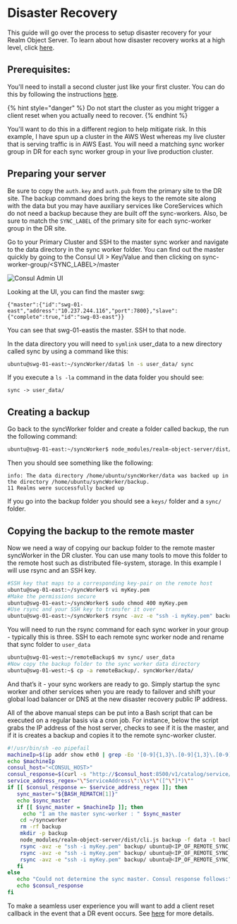 # Disaster Recovery

This guide will go over the process to setup disaster recovery for your Realm Object Server.  To learn about how disaster recovery works at a high level, click [here](high-availability.md#disaster-recovery).  

## Prerequisites: 

You'll need to install a second cluster just like your first cluster.  You can do this by following the instructions [here](deployment-instructions.md).  

{% hint style="danger" %}
Do not start the cluster as you might trigger a client reset when you actually need to recover.
{% endhint %}

You'll want to do this in a different region to help mitigate risk.  In this example, I have spun up a cluster in the AWS West whereas my live cluster that is serving traffic is in AWS East. You will need a matching sync worker group in DR for each sync worker group in your live production cluster.

## Preparing your server

Be sure to copy the `auth.key` and `auth.pub` from the primary site to the DR site. The backup command does bring the keys to the remote site along with the data but you may have auxiliary services like CoreServices which do not need a backup because they are built off the sync-workers. Also, be sure to match the `SYNC_LABEL` of the primary site for each sync-worker group in the DR site.

Go to your Primary Cluster and SSH to the master sync worker and navigate to the data directory in the sync worker folder. You can find out the master quickly by going to the Consul UI &gt; Key/Value and then clicking on sync-worker-group/&lt;SYNC\_LABEL&gt;/master

![Consul Admin UI](https://lh3.googleusercontent.com/1snstS5zmUxzqQu5_GWJtw5PTtHKUQ0UvmQ9BGoZ4LAyxrG5dBP4_0ZwxDChjJCak0hfx524MwJfNVsu7To97N0ZkL9bSebGyGInqb9Ncmqf2nFGxF0hitVmo8SqejoCvn_kyNWb)

Looking at the UI, you can find the master swg: 

`{"master":{"id":"swg-01-east","address":"10.237.244.116","port":7800},"slave":{"complete":true,"id":"swg-03-east"}}`  


You can see that swg-01-eastis the master. SSH to that node.

In the data directory you will need to `symlink` user\_data to a new directory called sync by using a command like this:

```bash
ubuntu@swg-01-east:~/syncWorker/data$ ln -s user_data/ sync
```

If you execute a `ls -la` command in the data folder you should see:

```text
sync -> user_data/
```

## Creating a backup

Go back to the syncWorker folder and create a folder called backup, the run the following command:

```bash
ubuntu@swg-01-east:~/syncWorker$ node_modules/realm-object-server/dist/cli.js backup -f data/ -t backup
```

Then you should see something like the following:

```text
info: The data directory /home/ubuntu/syncWorker/data was backed up in the directory /home/ubuntu/syncWorker/backup.
11 Realms were successfully backed up
```

If you go into the backup folder you should see a `keys/` folder and a `sync/` folder. 

## Copying the backup to the remote master

Now we need a way of copying our backup folder to the remote master syncWorker in the DR cluster. You can use many tools to move this folder to the remote host such as distributed file-system, storage. In this example I will use rsync and an SSH key.  

```bash
#SSH key that maps to a corresponding key-pair on the remote host
ubuntu@swg-01-east:~/syncWorker$ vi myKey.pem
#Make the permissions secure
ubuntu@swg-01-east:~/syncWorker$ sudo chmod 400 myKey.pem
#Use rsync and your SSH key to transfer it over
ubuntu@swg-01-east:~/syncWorker$ rsync -avz -e "ssh -i myKey.pem" backup/ ubuntu@<IP_OF_REMOTE_SYNC_WORKER>:remoteBackup
```

You will need to run the rsync command for each sync worker in your group - typically this is three. SSH to each remote sync worker node and rename that sync folder to `user_data`  


```bash
ubuntu@swg-01-west:~/remoteBackup$ mv sync/ user_data
#Now copy the backup folder to the sync worker data directory
ubuntu@swg-01-west:~$ cp -a remoteBackup/. syncWorker/data/
```

And that’s it - your sync workers are ready to go. Simply startup the sync worker and other services when you are ready to failover and shift your global load balancer or DNS at the new disaster recovery public IP address. 

All of the above manual steps can be put into a Bash script that can be executed on a regular basis via a cron job. For instance, below the script grabs the IP address of the host server, checks to see if it is the master, and if it is creates a backup and copies it to the remote sync-worker cluster.

```bash
#!/usr/bin/sh -eo pipefail
machineIp=$(ip addr show eth0 | grep -Eo '[0-9]{1,3}\.[0-9]{1,3}\.[0-9]{1,3}\.[0-9]{1,3}' | head -1)
echo $machineIp
consul_host="<CONSUL_HOST>"
consul_response=$(curl -s "http://$consul_host:8500/v1/catalog/service/sync?tag=role=master")
service_address_regex="\"ServiceAddress\":\\s*\"([^\"]*)\""
if [[ $consul_response =~ $service_address_regex ]]; then
   sync_master="${BASH_REMATCH[1]}"
   echo $sync_master
   if [[ $sync_master = $machineIp ]]; then
     echo "I am the master sync-worker : " $sync_master
    cd ~/syncworker
    rm -rf backup
    mkdir -p backup
    node_modules/realm-object-server/dist/cli.js backup -f data -t backup
    rsync -avz -e "ssh -i myKey.pem" backup/ ubuntu@<IP_OF_REMOTE_SYNC_WORKER>:syncworker/data/
    rsync -avz -e "ssh -i myKey.pem" backup/ ubuntu@<IP_OF_REMOTE_SYNC_WORKER>:syncworker/data/
    rsync -avz -e "ssh -i myKey.pem" backup/ ubuntu@<IP_OF_REMOTE_SYNC_WORKER>:syncworker/data/
   fi
else
   echo "Could not determine the sync master. Consul response follows:"
   echo $consul_response
fi
```



To make a seamless user experience you will want to add a client reset callback in the event that a DR event occurs. See [here](https://realm.io/docs/swift/latest/#client-reset) for more details. 

  


